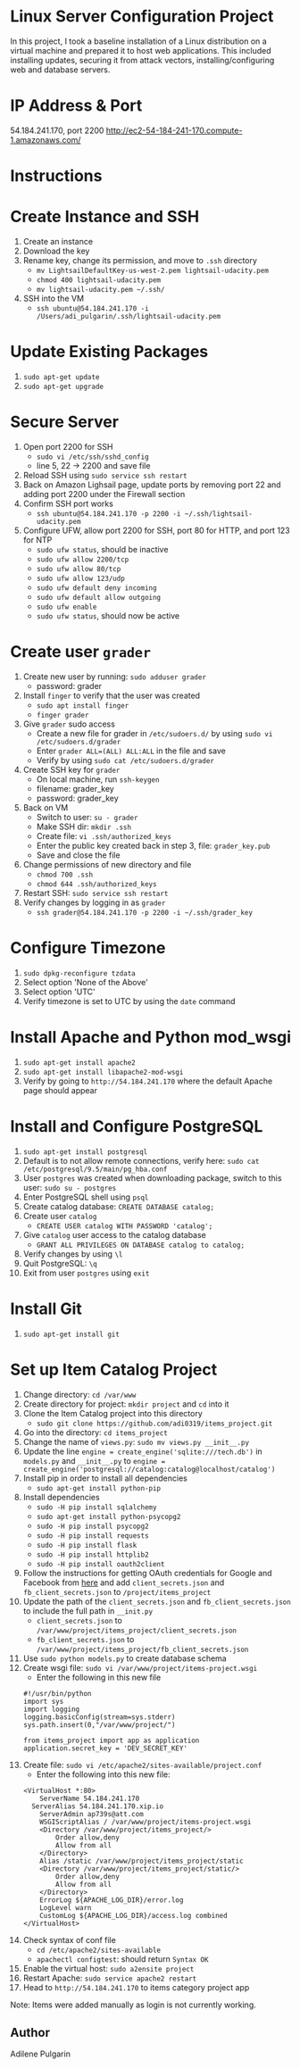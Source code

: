 # Linux Server Configuration Project
In this project, I took a baseline installation of a Linux distribution on a virtual machine and prepared it to host web applications. This included installing updates, securing it from attack vectors, installing/configuring web and database servers.

# IP Address & Port
54.184.241.170, port 2200
http://ec2-54-184-241-170.compute-1.amazonaws.com/

# Instructions

# Create Instance and SSH
1. Create an instance
2. Download the key
3. Rename key, change its permission, and move to `.ssh` directory
   - `mv LightsailDefaultKey-us-west-2.pem lightsail-udacity.pem`
   - `chmod 400 lightsail-udacity.pem`
   - `mv lightsail-udacity.pem ~/.ssh/`
4. SSH into the VM
   - `ssh ubuntu@54.184.241.170 -i /Users/adi_pulgarin/.ssh/lightsail-udacity.pem`

# Update Existing Packages
1. `sudo apt-get update`
2. `sudo apt-get upgrade`

# Secure Server
1. Open port 2200 for SSH
   - `sudo vi /etc/ssh/sshd_config`
   - line 5, 22 -> 2200 and save file
2. Reload SSH using `sudo service ssh restart`
3. Back on Amazon Lighsail page, update ports by removing port 22 and adding port 2200 under the Firewall section
4. Confirm SSH port works
   - `ssh ubuntu@54.184.241.170 -p 2200 -i ~/.ssh/lightsail-udacity.pem`
5. Configure UFW, allow port 2200 for SSH, port 80 for HTTP, and port 123 for NTP
   - `sudo ufw status`, should be inactive
   - `sudo ufw allow 2200/tcp`
   - `sudo ufw allow 80/tcp`
   - `sudo ufw allow 123/udp`
   - `sudo ufw default deny incoming`
   - `sudo ufw default allow outgoing`
   - `sudo ufw enable`
   - `sudo ufw status`, should now be active

# Create user `grader`
1. Create new user by running: `sudo adduser grader`
   - password: grader
2. Install `finger` to verify that the user was created
   - `sudo apt install finger`
   - `finger grader`
2. Give `grader` sudo access
   - Create a new file for grader in `/etc/sudoers.d/` by using `sudo vi /etc/sudoers.d/grader`
   - Enter `grader ALL=(ALL) ALL:ALL` in the file and save
   - Verify by using `sudo cat /etc/sudoers.d/grader`
3. Create SSH key for `grader`
   - On local machine, run `ssh-keygen`
   - filename: grader_key
   - password: grader_key
4. Back on VM
   - Switch to user: `su - grader`
   - Make SSH dir: `mkdir .ssh`
   - Create file: `vi .ssh/authorized_keys`
   - Enter the public key created back in step 3, file: `grader_key.pub`
   - Save and close the file
5. Change permissions of new directory and file
   - `chmod 700 .ssh`
   - `chmod 644 .ssh/authorized_keys`
6. Restart SSH: `sudo service ssh restart`
7. Verify changes by logging in as `grader`
   - `ssh grader@54.184.241.170 -p 2200 -i ~/.ssh/grader_key`

# Configure Timezone
1. `sudo dpkg-reconfigure tzdata`
2. Select option 'None of the Above'
3. Select option 'UTC'
4. Verify timezone is set to UTC by using the `date` command

# Install Apache and Python mod_wsgi
1. `sudo apt-get install apache2`
2. `sudo apt-get install libapache2-mod-wsgi`
3. Verify by going to `http://54.184.241.170` where the default Apache page should appear

# Install and Configure PostgreSQL
1. `sudo apt-get install postgresql`
2. Default is to not allow remote connections, verify here: `sudo cat /etc/postgresql/9.5/main/pg_hba.conf`
3. User `postgres` was created when downloading package, switch to this user: `sudo su - postgres`
4. Enter PostgreSQL shell using `psql`
5. Create catalog database: `CREATE DATABASE catalog;`
6. Create user `catalog`
   - `CREATE USER catalog WITH PASSWORD 'catalog';`
7. Give `catalog` user access to the catalog database
   - `GRANT ALL PRIVILEGES ON DATABASE catalog to catalog;`
8. Verify changes by using `\l`
9. Quit PostgreSQL: `\q`
10. Exit from user `postgres` using `exit`

# Install Git
1. `sudo apt-get install git`

# Set up Item Catalog Project
1. Change directory: `cd /var/www`
2. Create directory for project: `mkdir project` and `cd` into it
3. Clone the Item Catalog project into this directory
   - `sudo git clone https://github.com/adi0319/items_project.git`
4. Go into the directory: `cd items_project`
5. Change the name of `views.py`: `sudo mv views.py __init__.py`
6. Update the line `engine = create_engine('sqlite:///tech.db')` in `models.py` and `__init__.py` to `engine = create_engine('postgresql://catalog:catalog@localhost/catalog')`
7. Install pip in order to install all dependencies
   - `sudo apt-get install python-pip`
8. Install dependencies
   - `sudo -H pip install sqlalchemy`
   - `sudo apt-get install python-psycopg2`
   - `sudo -H pip install psycopg2`
   - `sudo -H pip install requests`
   - `sudo -H pip install flask`
   - `sudo -H pip install httplib2`
   - `sudo -H pip install oauth2client`
9. Follow the instructions for getting OAuth credentials for Google and Facebook from [here](https://github.com/adi0319/items_project) and add `client_secrets.json` and `fb_client_secrets.json` to `/project/items_project`
10. Update the path of the `client_secrets.json` and `fb_client_secrets.json` to include the full path in `__init.py`
    - `client_secrets.json` to `/var/www/project/items_project/client_secrets.json`
    - `fb_client_secrets.json` to `/var/www/project/items_project/fb_client_secrets.json`
10. Use `sudo python models.py` to create database schema
11. Create wsgi file: `sudo vi /var/www/project/items-project.wsgi`
    - Enter the following in this new file
    ```
    #!/usr/bin/python
    import sys
    import logging
    logging.basicConfig(stream=sys.stderr)
    sys.path.insert(0,"/var/www/project/")

    from items_project import app as application
    application.secret_key = 'DEV_SECRET_KEY'
    ```
11. Create file: `sudo vi /etc/apache2/sites-available/project.conf`
    - Enter the following into this new file:
    ```
    <VirtualHost *:80>
    	ServerName 54.184.241.170
      ServerAlias 54.184.241.170.xip.io
    	ServerAdmin ap739s@att.com
    	WSGIScriptAlias / /var/www/project/items-project.wsgi
    	<Directory /var/www/project/items_project/>
    		Order allow,deny
    		Allow from all
    	</Directory>
    	Alias /static /var/www/project/items_project/static
    	<Directory /var/www/project/items_project/static/>
    		Order allow,deny
    		Allow from all
    	</Directory>
    	ErrorLog ${APACHE_LOG_DIR}/error.log
    	LogLevel warn
    	CustomLog ${APACHE_LOG_DIR}/access.log combined
    </VirtualHost>
    ```
12. Check syntax of conf file
    - `cd /etc/apache2/sites-available`
    - `apachectl configtest`: should return `Syntax OK`
13. Enable the virtual host: `sudo a2ensite project`
14. Restart Apache: `sudo service apache2 restart`
15. Head to `http://54.184.241.170` to items category project app

Note: Items were added manually as login is not currently working.

## Author
Adilene Pulgarin
